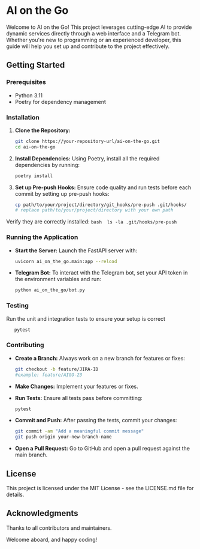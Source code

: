 # AI on the Go

Welcome to AI on the Go! This project leverages cutting-edge AI to provide dynamic services directly through a web interface and a Telegram bot. Whether you're new to programming or an experienced developer, this guide will help you set up and contribute to the project effectively.

## Getting Started

### Prerequisites
- Python 3.11
- Poetry for dependency management

### Installation

1. **Clone the Repository:**
   ```bash
   git clone https://your-repository-url/ai-on-the-go.git
   cd ai-on-the-go
   
2. **Install Dependencies:**
Using Poetry, install all the required dependencies by running:
    ```bash
    poetry install
   
3. **Set up Pre-push Hooks:**
Ensure code quality and run tests before each commit by setting up pre-push hooks:
    ```bash
   cp path/to/your/project/directory/git_hooks/pre-push .git/hooks/
   # replace path/to/your/project/directory with your own path
   
Verify they are correctly installed:
    ```bash 
    ls -la .git/hooks/pre-push
    ```

### Running the Application
- **Start the Server:**
Launch the FastAPI server with:
    ```bash
    uvicorn ai_on_the_go.main:app --reload
  
- **Telegram Bot:**
To interact with the Telegram bot, set your API token in the environment variables and run:
    ```bash
    python ai_on_the_go/bot.py
### Testing
Run the unit and integration tests to ensure your setup is correct
```bash
   pytest
 ```

### Contributing
- **Create a Branch:**
Always work on a new branch for features or fixes:
    ```bash
    git checkout -b feature/JIRA-ID
    #example: feature/AIGO-23
- **Make Changes:** 
Implement your features or fixes.

- **Run Tests:**
Ensure all tests pass before committing:
    ```bash
    pytest
  
- **Commit and Push:**
After passing the tests, commit your changes:
    ```bash
    git commit -am "Add a meaningful commit message"
    git push origin your-new-branch-name
  
- **Open a Pull Request:**
Go to GitHub and open a pull request against the main branch.

## License
This project is licensed under the MIT License - see the LICENSE.md file for details.

## Acknowledgments
Thanks to all contributors and maintainers.

Welcome aboard, and happy coding!